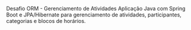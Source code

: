 Desafio ORM - Gerenciamento de Atividades
Aplicação Java com Spring Boot e JPA/Hibernate para gerenciamento de atividades, participantes, categorias e blocos de horários.
